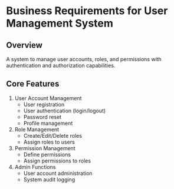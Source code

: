 # Business Requirements for User Management System

## Overview
A system to manage user accounts, roles, and permissions with authentication and authorization capabilities.

## Core Features
1. User Account Management
   - User registration
   - User authentication (login/logout)
   - Password reset
   - Profile management
2. Role Management
   - Create/Edit/Delete roles
   - Assign roles to users
3. Permission Management
   - Define permissions
   - Assign permissions to roles
4. Admin Functions
   - User account administration
   - System audit logging